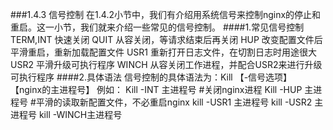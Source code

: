 ###1.4.3 信号控制
在1.4.2小节中，我们有介绍用系统信号来控制nginx的停止和重启。这一小节，我们就来介绍一些常见的信号控制。
####1.常见信号控制
TERM,INT 快速关闭
QUIT     从容关闭，等请求结束后再关闭
HUP      改变配置文件后平滑重启，重新加载配置文件
USR1     重新打开日志文件，在切割日志时用途很大
USR2     平滑升级可执行程序
WINCH    从容关闭工作进程，并配合USR2来进行升级可执行程序
####2.具体语法
信号控制的具体语法为：Kill 【-信号选项】 【nginx的主进程号】
例如：
Kill -INT 主进程号  #关闭nginx进程
Kill -HUP 主进程号  #平滑的读取新配置文件，不必重启nginx
kill -USR1 主进程号 
kill -USR2 主进程号 
kill -WINCH主进程号 